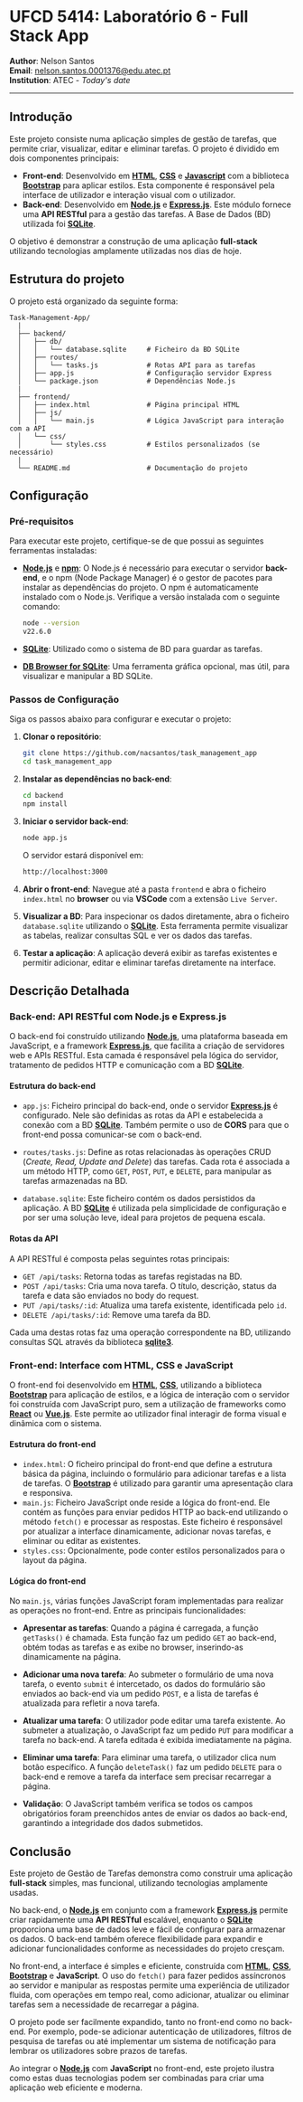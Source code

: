 # UFCD 5414: Laboratório 6 - Full Stack App

**Author**: Nelson Santos  
**Email**: [nelson.santos.0001376@edu.atec.pt](mailto:nelson.santos.0001376@edu.atec.pt)  
**Institution**: ATEC - _Today's date_

---

## Introdução

Este projeto consiste numa aplicação simples de gestão de tarefas, que permite criar, visualizar, editar e eliminar tarefas. O projeto é dividido em dois componentes principais:

- **Front-end**: Desenvolvido em **[HTML](https://developer.mozilla.org/en-US/docs/Web/HTML)**, **[CSS](https://developer.mozilla.org/en-US/docs/Web/CSS)** e **[Javascript](https://developer.mozilla.org/en-US/docs/Web/JavaScript)** com a biblioteca **[Bootstrap](https://getbootstrap.com/)** para aplicar estilos. Esta componente é responsável pela interface de utilizador e interação visual com o utilizador.
- **Back-end**: Desenvolvido em **[Node.js](https://nodejs.org/en)** e **[Express.js](https://expressjs.com/)**. Este módulo fornece uma **API RESTful** para a gestão das tarefas. A Base de Dados (BD) utilizada foi **[SQLite](https://www.sqlite.org/)**.

O objetivo é demonstrar a construção de uma aplicação **full-stack** utilizando tecnologias amplamente utilizadas nos dias de hoje.

## Estrutura do projeto

O projeto está organizado da seguinte forma:

```plaintext
Task-Management-App/
  |
  ├── backend/
  │   ├── db/
  │   │   └── database.sqlite     # Ficheiro da BD SQLite
  │   ├── routes/
  │   │   └── tasks.js            # Rotas API para as tarefas
  │   ├── app.js                  # Configuração servidor Express
  │   └── package.json            # Dependências Node.js
  |
  ├── frontend/
  │   ├── index.html              # Página principal HTML
  │   ├── js/
  │   │   └── main.js             # Lógica JavaScript para interação com a API
  │   └── css/
  │       └── styles.css          # Estilos personalizados (se necessário)
  |
  └── README.md                   # Documentação do projeto
```

## Configuração

### Pré-requisitos

Para executar este projeto, certifique-se de que possui as seguintes ferramentas instaladas:

- **[Node.js](https://nodejs.org/en)** e **[npm](https://www.npmjs.com/)**: O Node.js é necessário para executar o servidor **back-end**, e o npm (Node Package Manager) é o gestor de pacotes para instalar as dependências do projeto. O npm é automaticamente instalado com o Node.js. Verifique a versão instalada com o seguinte comando:

  ```bash
  node --version
  v22.6.0
  ```

- **[SQLite](https://www.sqlite.org/)**: Utilizado como o sistema de BD para guardar as tarefas.
- **[DB Browser for SQLite](https://sqlitebrowser.org/)**: Uma ferramenta gráfica opcional, mas útil, para visualizar e manipular a BD SQLite.

### Passos de Configuração

Siga os passos abaixo para configurar e executar o projeto:

1. **Clonar o repositório**:

   ```bash
   git clone https://github.com/nacsantos/task_management_app
   cd task_management_app
   ```

2. **Instalar as dependências no back-end**:

   ```bash
   cd backend
   npm install
   ```

3. **Iniciar o servidor back-end**:

   ```bash
   node app.js
   ```

   O servidor estará disponível em:

   ```bash
   http://localhost:3000
   ```

4. **Abrir o front-end**: Navegue até a pasta `frontend` e abra o ficheiro `index.html` no **browser** ou via **VSCode** com a extensão `Live Server`.

5. **Visualizar a BD**: Para inspecionar os dados diretamente, abra o ficheiro `database.sqlite` utilizando o **[SQLite](https://www.sqlite.org/)**. Esta ferramenta permite visualizar as tabelas, realizar consultas SQL e ver os dados das tarefas.

6. **Testar a aplicação**: A aplicação deverá exibir as tarefas existentes e permitir adicionar, editar e eliminar tarefas diretamente na interface.

## Descrição Detalhada

### Back-end: API RESTful com Node.js e Express.js

O back-end foi construído utilizando **[Node.js](https://nodejs.org/)**, uma plataforma baseada em JavaScript, e a framework **[Express.js](https://expressjs.com/)**, que facilita a criação de servidores web e APIs RESTful. Esta camada é responsável pela lógica do servidor, tratamento de pedidos HTTP e comunicação com a BD **[SQLite](https://www.sqlite.org/)**.

#### Estrutura do back-end

- `app.js`: Ficheiro principal do back-end, onde o servidor **[Express.js](https://expressjs.com/)** é configurado. Nele são definidas as rotas da API e estabelecida a conexão com a BD **[SQLite](https://www.sqlite.org/)**. Também permite o uso de **CORS** para que o front-end possa comunicar-se com o back-end.
- `routes/tasks.js`: Define as rotas relacionadas às operações CRUD (_Create, Read, Update and Delete_) das tarefas. Cada rota é associada a um método HTTP, como `GET`, `POST`, `PUT`, e `DELETE`, para manipular as tarefas armazenadas na BD.

- `database.sqlite`: Este ficheiro contém os dados persistidos da aplicação. A BD **[SQLite](https://www.sqlite.org/)** é utilizada pela simplicidade de configuração e por ser uma solução leve, ideal para projetos de pequena escala.

#### Rotas da API

A API RESTful é composta pelas seguintes rotas principais:

- `GET /api/tasks`: Retorna todas as tarefas registadas na BD.
- `POST /api/tasks`: Cria uma nova tarefa. O título, descrição, status da tarefa e data são enviados no body do request.
- `PUT /api/tasks/:id`: Atualiza uma tarefa existente, identificada pelo `id`.
- `DELETE /api/tasks/:id`: Remove uma tarefa da BD.

Cada uma destas rotas faz uma operação correspondente na BD, utilizando consultas SQL através da biblioteca **[sqlite3](https://www.npmjs.com/package/sqlite3)**.

### Front-end: Interface com HTML, CSS e JavaScript

O front-end foi desenvolvido em **[HTML](https://developer.mozilla.org/en-US/docs/Web/HTML)**, **[CSS](https://developer.mozilla.org/en-US/docs/Web/CSS)**, utilizando a biblioteca **[Bootstrap](https://getbootstrap.com/)** para aplicação de estilos, e a lógica de interação com o servidor foi construída com JavaScript puro, sem a utilização de frameworks como **[React](https://react.dev/)** ou **[Vue.js](https://vuejs.org/)**. Este permite ao utilizador final interagir de forma visual e dinâmica com o sistema.

#### Estrutura do front-end

- `index.html`: O ficheiro principal do front-end que define a estrutura básica da página, incluindo o formulário para adicionar tarefas e a lista de tarefas. O **[Bootstrap](https://getbootstrap.com/)** é utilizado para garantir uma apresentação clara e responsiva.
- `main.js`: Ficheiro JavaScript onde reside a lógica do front-end. Ele contém as funções para enviar pedidos HTTP ao back-end utilizando o método `fetch()` e processar as respostas. Este ficheiro é responsável por atualizar a interface dinamicamente, adicionar novas tarefas, e eliminar ou editar as existentes.
- `styles.css`: Opcionalmente, pode conter estilos personalizados para o layout da página.

#### Lógica do front-end

No `main.js`, várias funções JavaScript foram implementadas para realizar as operações no front-end. Entre as principais funcionalidades:

- **Apresentar as tarefas**: Quando a página é carregada, a função `getTasks()` é chamada. Esta função faz um pedido `GET` ao back-end, obtém todas as tarefas e as exibe no browser, inserindo-as dinamicamente na página.

- **Adicionar uma nova tarefa**: Ao submeter o formulário de uma nova tarefa, o evento `submit` é intercetado, os dados do formulário são enviados ao back-end via um pedido `POST`, e a lista de tarefas é atualizada para refletir a nova tarefa.

- **Atualizar uma tarefa**: O utilizador pode editar uma tarefa existente. Ao submeter a atualização, o JavaScript faz um pedido `PUT` para modificar a tarefa no back-end. A tarefa editada é exibida imediatamente na página.

- **Eliminar uma tarefa**: Para eliminar uma tarefa, o utilizador clica num botão específico. A função `deleteTask()` faz um pedido `DELETE` para o back-end e remove a tarefa da interface sem precisar recarregar a página.

- **Validação**: O JavaScript também verifica se todos os campos obrigatórios foram preenchidos antes de enviar os dados ao back-end, garantindo a integridade dos dados submetidos.

## Conclusão

Este projeto de Gestão de Tarefas demonstra como construir uma aplicação **full-stack** simples, mas funcional, utilizando tecnologias amplamente usadas.

No back-end, o **[Node.js](https://nodejs.org/)** em conjunto com a framework **[Express.js](https://expressjs.com/)** permite criar rapidamente uma **API RESTful** escalável, enquanto o **[SQLite](https://www.sqlite.org/)** proporciona uma base de dados leve e fácil de configurar para armazenar os dados. O back-end também oferece flexibilidade para expandir e adicionar funcionalidades conforme as necessidades do projeto cresçam.

No front-end, a interface é simples e eficiente, construída com **[HTML](https://developer.mozilla.org/en-US/docs/Web/HTML)**, **[CSS](https://developer.mozilla.org/en-US/docs/Web/CSS)**, **[Bootstrap](https://getbootstrap.com/)** e **JavaScript**. O uso do `fetch()` para fazer pedidos assíncronos ao servidor e manipular as respostas permite uma experiência de utilizador fluida, com operações em tempo real, como adicionar, atualizar ou eliminar tarefas sem a necessidade de recarregar a página.

O projeto pode ser facilmente expandido, tanto no front-end como no back-end. Por exemplo, pode-se adicionar autenticação de utilizadores, filtros de pesquisa de tarefas ou até implementar um sistema de notificação para lembrar os utilizadores sobre prazos de tarefas.

Ao integrar o **[Node.js](https://nodejs.org/)** com **JavaScript** no front-end, este projeto ilustra como estas duas tecnologias podem ser combinadas para criar uma aplicação web eficiente e moderna.
